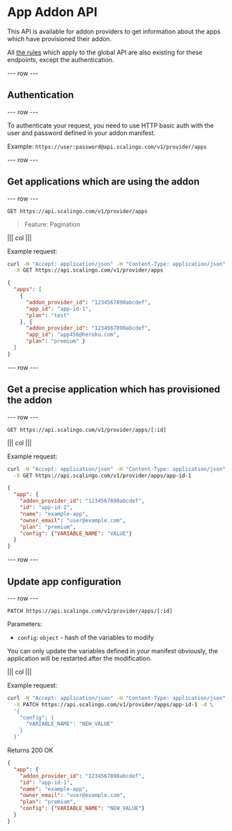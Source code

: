 # App Addon API

This API is available for addon providers to get information about the apps
which have provisioned their addon.

All [the rules](/) which apply to the global API are also existing for these
endpoints, except the authentication.

--- row ---

## Authentication

--- row ---

To authenticate your request, you need to use HTTP basic auth with the user
and password defined in your addon manifest.

Example: `https://user:password@api.scalingo.com/v1/provider/apps`

--- row ---

## Get applications which are using the addon

--- row ---

`GET https://api.scalingo.com/v1/provider/apps`

> Feature: Pagination

||| col |||

Example request:

```sh
curl -H "Accept: application/json" -H "Content-Type: application/json" -u $USER:$PASSWORD \
  -X GET https://api.scalingo.com/v1/provider/apps
```

```json
{
  "apps": [
    {
      "addon_provider_id": "1234567890abcdef",
      "app_id": "app-id-1",
      "plan": "test"
    }, {
      "addon_provider_id": "1234567890abcdef",
      "app_id": "app456@heroku.com",
      "plan": "premium" }
  ]
}
```

--- row ---

## Get a precise application which has provisioned the addon

--- row ---

`GET https://api.scalingo.com/v1/provider/apps/[:id]`

||| col |||

Example request:

```sh
curl -H "Accept: application/json" -H "Content-Type: application/json" -u $USER:$PASSWORD \
  -X GET https://api.scalingo.com/v1/provider/apps/app-id-1
```

```json
{
  "app": {
    "addon_provider_id": "1234567890abcdef",
    "id": "app-id-2",
    "name": "example-app",
    "owner_email": "user@example.com",
    "plan": "premium",
    "config": {"VARIABLE_NAME": "VALUE"}
  }
}
```

--- row ---

## Update app configuration

--- row ---

`PATCH https://api.scalingo.com/v1/provider/apps/[:id]`

Parameters:

* `config`: `object` - hash of the variables to modify

You can only update the variables defined in your manifest obviously,
the application will be restarted after the modification.

||| col |||

Example request:

```sh
curl -H "Accept: application/json" -H "Content-Type: application/json" -u $USER:$PASSWORD \
  -X PATCH https://api.scalingo.com/v1/provider/apps/app-id-1 -d \
  '{
    "config": {
      "VARIABLE_NAME": "NEW_VALUE"
    }
  }'
```

Returns 200 OK

```json
{
  "app": {
    "addon_provider_id": "1234567890abcdef",
    "id": "app-id-1",
    "name": "example-app",
    "owner_email": "user@example.com",
    "plan": "premium",
    "config": {"VARIABLE_NAME": "NEW_VALUE"}
  }
}
```

